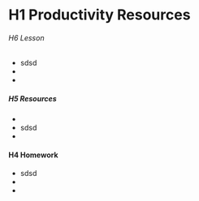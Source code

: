 # H1 Productivity Resources

###### H6 Lesson
* sdsd
*
*

##### H5 Resources
*
* sdsd
*

#### H4 Homework
* sdsd
*
*

